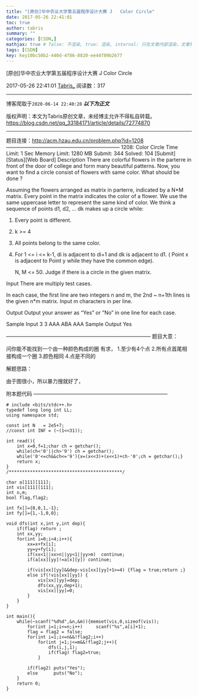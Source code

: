 ```yaml
---
title: "[原创]华中农业大学第五届程序设计大赛 J	Color Circle"
date: 2017-05-26 22:41:01
toc: true
author: tabris
summary: ""
categories: [CSDN,]
mathjax: true # false: 不渲染, true: 渲染, internal: 只在文章内部渲染，文章列表中不渲染
tags: [CSDN]
key: key10bc50b2-440d-4f86-8820-ee44f89b2677
---
```


[原创]华中农业大学第五届程序设计大赛 J	Color Circle

2017-05-26 22:41:01  [Tabris_](https://me.csdn.net/qq_33184171) 阅读数：317

---

博客爬取于`2020-06-14 22:40:28`
***以下为正文***

版权声明：本文为Tabris原创文章，未经博主允许不得私自转载。
https://blog.csdn.net/qq_33184171/article/details/72774870

<!-- more -->

---

题目连接：http://acm.hzau.edu.cn/problem.php?id=1208
——————————————————————
1208: Color Circle
Time Limit: 1 Sec  Memory Limit: 1280 MB
Submit: 344  Solved: 104
[Submit][Status][Web Board]
Description
     There are colorful flowers in the parterre in front of the door of college and form many beautiful patterns. Now, you want to find a circle consist of flowers with same color. What should be done ?

   Assuming the flowers arranged as matrix in parterre, indicated by a N*M matrix. Every point in the matrix indicates the color of a flower. We use the same uppercase letter to represent the same kind of color. We think a sequence of points d1, d2, … dk makes up a circle while:

1. Every point is different.

2. k >= 4

3. All points belong to the same color.

4. For 1 <= i <= k-1, di is adjacent to di+1 and dk is adjacent to d1. ( Point x is adjacent to Point y while they have the common edge).

    N, M <= 50. Judge if there is a circle in the given matrix.

Input
     There are multiply test cases.

   In each case, the first line are two integers n and m, the 2nd ~ n+1th lines is the given n*m matrix. Input m characters in per line.

Output
      Output your answer as “Yes” or ”No” in one line for each case.

Sample Input
3 3
AAA
ABA
AAA
Sample Output
Yes

————————————————————————————
题目大意：

问你能不能找到一个由一种颜色构成的圈
有求，
1.至少有4个点
2.所有点首尾相接构成一个圈
3.颜色相同
4.点是不同的



解题思路：

由于图很小，所以暴力搜就好了，


附本题代码
——————————————————————————
```
# include <bits/stdc++.h>
typedef long long int LL;
using namespace std;

const int N   = 2e5+7;
//const int INF = (~(1<<31));

int read(){
    int x=0,f=1;char ch = getchar();
    while(ch<'0'||ch>'9') ch = getchar();
    while('0'<=ch&&ch<='9'){x=(x<<3)+(x<<1)+ch-'0';ch = getchar();}
    return x;
}
/*******************************************/

char a[111][111];
int vis[111][111];
int n,m;
bool flag,flag2;

int fx[]={0,0,1,-1};
int fy[]={1,-1,0,0};

void dfs(int x,int y,int dep){
    if(flag) return ;
    int xx,yy;
    for(int i=0;i<4;i++){
        xx=x+fx[i];
        yy=y+fy[i];
        if(xx<1||xx>n||yy<1||yy>m)  continue;
        if(a[xx][yy]!=a[x][y]) continue;

        if(vis[xx][yy]&&dep-vis[xx][yy]+1>=4) {flag = true;return ;}
        else if(!vis[xx][yy]) {
            vis[xx][yy]=dep;
            dfs(xx,yy,dep+1);
            vis[xx][yy]=0;
        }
    }
}

int main(){
    while(~scanf("%d%d",&n,&m)){memset(vis,0,sizeof(vis));
        for(int i=1;i<=n;i++)     scanf("%s",a[i]+1);
        flag = flag2 = false;
        for(int i=1;i<=n&&!flag2;i++)
            for(int j=1;j<=m&&!flag2;j++){
                dfs(i,j,1);
                if(flag) flag2=true;
            }

        if(flag2) puts("Yes");
        else      puts("No");
    }
    return 0;
}
```
